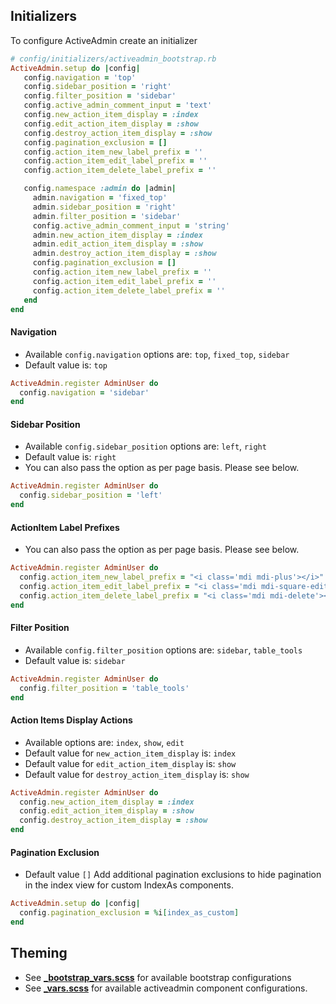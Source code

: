 ## Initializers
To configure ActiveAdmin create an initializer
```ruby
# config/initializers/activeadmin_bootstrap.rb
ActiveAdmin.setup do |config|
   config.navigation = 'top'
   config.sidebar_position = 'right'
   config.filter_position = 'sidebar'
   config.active_admin_comment_input = 'text'
   config.new_action_item_display = :index
   config.edit_action_item_display = :show
   config.destroy_action_item_display = :show
   config.pagination_exclusion = []
   config.action_item_new_label_prefix = ''
   config.action_item_edit_label_prefix = ''
   config.action_item_delete_label_prefix = ''

   config.namespace :admin do |admin|
     admin.navigation = 'fixed_top'
     admin.sidebar_position = 'right'
     admin.filter_position = 'sidebar'
     config.active_admin_comment_input = 'string'
     admin.new_action_item_display = :index
     admin.edit_action_item_display = :show
     admin.destroy_action_item_display = :show
     config.pagination_exclusion = []
     config.action_item_new_label_prefix = ''
     config.action_item_edit_label_prefix = ''
     config.action_item_delete_label_prefix = ''
   end
end
```

#### Navigation
- Available `config.navigation` options are: `top`, `fixed_top`, `sidebar`
- Default value is: `top`
```ruby
ActiveAdmin.register AdminUser do
  config.navigation = 'sidebar'
end
```

#### Sidebar Position
- Available `config.sidebar_position` options are: `left`, `right`
- Default value is: `right`
- You can also pass the option as per page basis. Please see below.
```ruby
ActiveAdmin.register AdminUser do
  config.sidebar_position = 'left'
end
```

#### ActionItem Label Prefixes
- You can also pass the option as per page basis. Please see below.
```ruby
ActiveAdmin.register AdminUser do
  config.action_item_new_label_prefix = "<i class='mdi mdi-plus'></i>"
  config.action_item_edit_label_prefix = "<i class='mdi mdi-square-edit-outline'></i>"
  config.action_item_delete_label_prefix = "<i class='mdi mdi-delete'></i>"
end
```

#### Filter Position
- Available `config.filter_position` options are: `sidebar`, `table_tools`
- Default value is: `sidebar`
```ruby
ActiveAdmin.register AdminUser do
  config.filter_position = 'table_tools'
end
```

#### Action Items Display Actions
- Available options are: `index`, `show`, `edit`
- Default value for `new_action_item_display` is: `index`
- Default value for `edit_action_item_display` is: `show`
- Default value for `destroy_action_item_display` is: `show`
```ruby
ActiveAdmin.register AdminUser do
  config.new_action_item_display = :index
  config.edit_action_item_display = :show
  config.destroy_action_item_display = :show
end
```

#### Pagination Exclusion
- Default value `[]`
Add additional pagination exclusions to hide pagination in the index view for custom IndexAs components.
```ruby
ActiveAdmin.setup do |config|
  config.pagination_exclusion = %i[index_as_custom]
end
```

## Theming
- See **[_bootstrap_vars.scss](../app/assets/stylesheets/activeadmin_bootstrap/meta/_bootstrap_vars.scss)** for available bootstrap configurations
- See **[_vars.scss](../app/assets/stylesheets/activeadmin_bootstrap/meta/_vars.scss)** for available activeadmin component configurations.